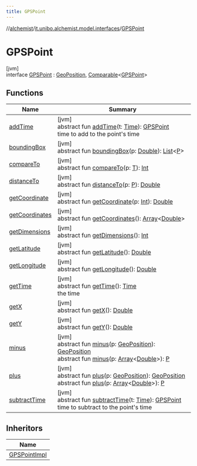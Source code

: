 ```yaml
---
title: GPSPoint
---
```

//[alchemist](../../../index.html)/[it.unibo.alchemist.model.interfaces](../index.html)/[GPSPoint](index.html)



# GPSPoint



[jvm]\
interface [GPSPoint](index.html) : [GeoPosition](../-geo-position/index.html), [Comparable](https://docs.oracle.com/javase/8/docs/api/java/lang/Comparable.html)<[GPSPoint](index.html)>



## Functions


| Name | Summary |
|---|---|
| [addTime](add-time.html) | [jvm]<br>abstract fun [addTime](add-time.html)(t: [Time](../-time/index.html)): [GPSPoint](index.html)<br>time to add to the point's time |
| [boundingBox](index.html#-1470108373%2FFunctions%2F-134779887) | [jvm]<br>abstract fun [boundingBox](index.html#-1470108373%2FFunctions%2F-134779887)(p: [Double](https://kotlinlang.org/api/latest/jvm/stdlib/kotlin/-double/index.html)): [List](https://docs.oracle.com/javase/8/docs/api/java/util/List.html)<[P](../../it.unibo.alchemist.model.implementations.movestrategies.target/-follow-target/index.html)> |
| [compareTo](index.html#-1554281679%2FFunctions%2F-134779887) | [jvm]<br>abstract fun [compareTo](index.html#-1554281679%2FFunctions%2F-134779887)(p: [T](../../it.unibo.alchemist.model.implementations.movestrategies.target/-follow-target-on-map/index.html)): [Int](https://kotlinlang.org/api/latest/jvm/stdlib/kotlin/-int/index.html) |
| [distanceTo](index.html#-346428117%2FFunctions%2F-134779887) | [jvm]<br>abstract fun [distanceTo](index.html#-346428117%2FFunctions%2F-134779887)(p: [P](../../it.unibo.alchemist.model.implementations.movestrategies.target/-follow-target/index.html)): [Double](https://kotlinlang.org/api/latest/jvm/stdlib/kotlin/-double/index.html) |
| [getCoordinate](../-geo-position/get-coordinate.html) | [jvm]<br>abstract fun [getCoordinate](../-geo-position/get-coordinate.html)(p: [Int](https://kotlinlang.org/api/latest/jvm/stdlib/kotlin/-int/index.html)): [Double](https://kotlinlang.org/api/latest/jvm/stdlib/kotlin/-double/index.html) |
| [getCoordinates](index.html#1594970258%2FFunctions%2F-134779887) | [jvm]<br>abstract fun [getCoordinates](index.html#1594970258%2FFunctions%2F-134779887)(): [Array](https://kotlinlang.org/api/latest/jvm/stdlib/kotlin/-array/index.html)<[Double](https://kotlinlang.org/api/latest/jvm/stdlib/kotlin/-double/index.html)> |
| [getDimensions](index.html#-269418464%2FFunctions%2F-134779887) | [jvm]<br>abstract fun [getDimensions](index.html#-269418464%2FFunctions%2F-134779887)(): [Int](https://kotlinlang.org/api/latest/jvm/stdlib/kotlin/-int/index.html) |
| [getLatitude](../-geo-position/get-latitude.html) | [jvm]<br>abstract fun [getLatitude](../-geo-position/get-latitude.html)(): [Double](https://kotlinlang.org/api/latest/jvm/stdlib/kotlin/-double/index.html) |
| [getLongitude](../-geo-position/get-longitude.html) | [jvm]<br>abstract fun [getLongitude](../-geo-position/get-longitude.html)(): [Double](https://kotlinlang.org/api/latest/jvm/stdlib/kotlin/-double/index.html) |
| [getTime](get-time.html) | [jvm]<br>abstract fun [getTime](get-time.html)(): [Time](../-time/index.html)<br>the time |
| [getX](index.html#-585176761%2FFunctions%2F-134779887) | [jvm]<br>abstract fun [getX](index.html#-585176761%2FFunctions%2F-134779887)(): [Double](https://kotlinlang.org/api/latest/jvm/stdlib/kotlin/-double/index.html) |
| [getY](index.html#-554156954%2FFunctions%2F-134779887) | [jvm]<br>abstract fun [getY](index.html#-554156954%2FFunctions%2F-134779887)(): [Double](https://kotlinlang.org/api/latest/jvm/stdlib/kotlin/-double/index.html) |
| [minus](../-geo-position/minus.html) | [jvm]<br>abstract fun [minus](../-geo-position/minus.html)(p: [GeoPosition](../-geo-position/index.html)): [GeoPosition](../-geo-position/index.html)<br>abstract fun [minus](index.html#1854457792%2FFunctions%2F-134779887)(p: [Array](https://kotlinlang.org/api/latest/jvm/stdlib/kotlin/-array/index.html)<[Double](https://kotlinlang.org/api/latest/jvm/stdlib/kotlin/-double/index.html)>): [P](../../it.unibo.alchemist.model.implementations.movestrategies.target/-follow-target/index.html) |
| [plus](../-geo-position/plus.html) | [jvm]<br>abstract fun [plus](../-geo-position/plus.html)(p: [GeoPosition](../-geo-position/index.html)): [GeoPosition](../-geo-position/index.html)<br>abstract fun [plus](index.html#-1455048310%2FFunctions%2F-134779887)(p: [Array](https://kotlinlang.org/api/latest/jvm/stdlib/kotlin/-array/index.html)<[Double](https://kotlinlang.org/api/latest/jvm/stdlib/kotlin/-double/index.html)>): [P](../../it.unibo.alchemist.model.implementations.movestrategies.target/-follow-target/index.html) |
| [subtractTime](subtract-time.html) | [jvm]<br>abstract fun [subtractTime](subtract-time.html)(t: [Time](../-time/index.html)): [GPSPoint](index.html)<br>time to subtract to the point's time |


## Inheritors


| Name |
|---|
| [GPSPointImpl](../../it.unibo.alchemist.model.implementations.positions/-g-p-s-point-impl/index.html) |

